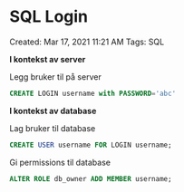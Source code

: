 # SQL Login

Created: Mar 17, 2021 11:21 AM
Tags: SQL

**I kontekst av server**

Legg bruker til på server

```sql
CREATE LOGIN username with PASSWORD='abc'
```

**I kontekst av database**

Lag bruker til database

```sql
CREATE USER username FOR LOGIN username;
```

Gi permissions til database

```sql
ALTER ROLE db_owner ADD MEMBER username;
```